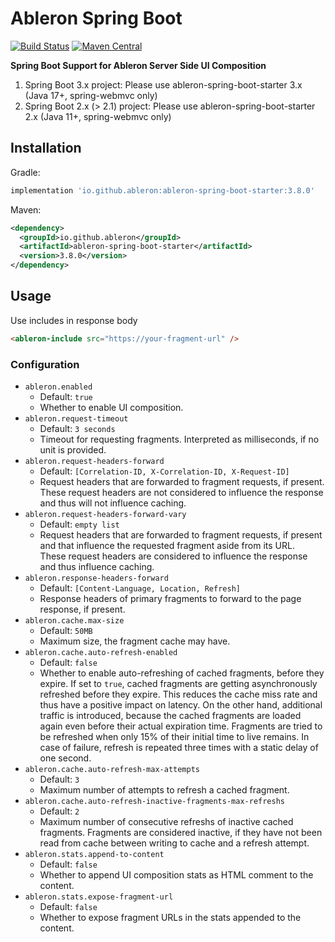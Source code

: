 # Ableron Spring Boot
[![Build Status](https://github.com/ableron/ableron/actions/workflows/ableron-spring-boot-3.yml/badge.svg)](https://github.com/ableron/ableron/actions/workflows/ableron-spring-boot-3.yml)
[![Maven Central](https://maven-badges.herokuapp.com/maven-central/io.github.ableron/ableron-spring-boot/badge.svg)](https://mvnrepository.com/artifact/io.github.ableron/ableron-spring-boot)

**Spring Boot Support for Ableron Server Side UI Composition**
1. Spring Boot 3.x project: Please use ableron-spring-boot-starter 3.x (Java 17+, spring-webmvc only)
2. Spring Boot 2.x (> 2.1) project: Please use ableron-spring-boot-starter 2.x (Java 11+, spring-webmvc only)

## Installation
Gradle:
```groovy
implementation 'io.github.ableron:ableron-spring-boot-starter:3.8.0'
```

Maven:
```xml
<dependency>
  <groupId>io.github.ableron</groupId>
  <artifactId>ableron-spring-boot-starter</artifactId>
  <version>3.8.0</version>
</dependency>
```

## Usage
Use includes in response body
```html
<ableron-include src="https://your-fragment-url" />
```

### Configuration

- `ableron.enabled`
  - Default: `true`
  - Whether to enable UI composition.
- `ableron.request-timeout`
  - Default: `3 seconds`
  - Timeout for requesting fragments. Interpreted as milliseconds, if no unit is provided.
- `ableron.request-headers-forward`
  - Default: `[Correlation-ID, X-Correlation-ID, X-Request-ID]`
  - Request headers that are forwarded to fragment requests, if present.<br>
    These request headers are not considered to influence the response and thus will not influence caching.
- `ableron.request-headers-forward-vary`
  - Default: `empty list`
  - Request headers that are forwarded to fragment requests, if present and that influence the requested fragment
    aside from its URL.<br>
    These request headers are considered to influence the response and thus influence caching.
- `ableron.response-headers-forward`
  - Default: `[Content-Language, Location, Refresh]`
  - Response headers of primary fragments to forward to the page response, if present.
- `ableron.cache.max-size`
  - Default: `50MB`
  - Maximum size, the fragment cache may have.
- `ableron.cache.auto-refresh-enabled`
  - Default: `false`
  - Whether to enable auto-refreshing of cached fragments, before they expire.
    If set to `true`, cached fragments are getting asynchronously refreshed before they expire. This reduces the cache miss
    rate and thus have a positive impact on latency. On the other hand, additional traffic is introduced, because the cached
    fragments are loaded again even before their actual expiration time.
    Fragments are tried to be refreshed when only 15% of their initial time to live remains. In case of failure, refresh is
    repeated three times with a static delay of one second.
- `ableron.cache.auto-refresh-max-attempts`
  - Default: `3`
  - Maximum number of attempts to refresh a cached fragment.
- `ableron.cache.auto-refresh-inactive-fragments-max-refreshs`
  - Default: `2`
  - Maximum number of consecutive refreshs of inactive cached fragments.
    Fragments are considered inactive, if they have not been read from cache between writing to cache and a refresh attempt.
- `ableron.stats.append-to-content`
  - Default: `false`
  - Whether to append UI composition stats as HTML comment to the content.
- `ableron.stats.expose-fragment-url`
  - Default: `false`
  - Whether to expose fragment URLs in the stats appended to the content.
